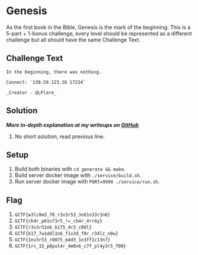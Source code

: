 # Genesis
As the first book in the Bible, Genesis is the mark of the beginning. This is a 5-part + 1-bonus challenge, every level should be represented as a different challenge but all should have the same Challenge Text.

## Challenge Text
```
In the beginning, there was nothing.

Connect: `139.59.123.16 17234`

_Creator - @LFlare_
```

## Solution
**_More in-depth explanation at my writeups on [GitHub](https://github.com/LFlare/gryphonctf_2017_writeup)_**
1. No short solution, read previous line.

## Setup
1. Build both binaries with `cd generate && make`.
2. Build server docker image with `./service/build.sh`.
3. Run server docker image with `PORT=9990 ./service/run.sh`.

## Flag
1. `GCTF{w3lc0m3_70_r3v3r53_3n61n33r1n6}`
2. `GCTF{ch4r_p01n73r5_!=_ch4r_4rr4y}`
3. `GCTF{r3v3r51n6_b175_4r3_c00l}`
4. `GCTF{b17_7w1ddl1n6_f1x3d_f0r_r34lz_n0w}`
5. `GCTF{1nv3r53_r0075_m4d3_1n3ff1c13n7}`
6. `GCTF{1rc_15_p0pul4r_4m0n6_c7f_pl4y3r5_700}`
